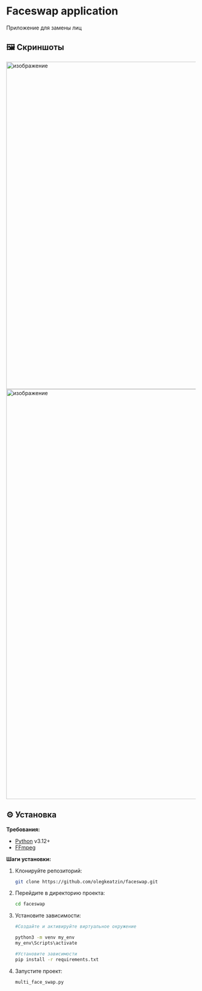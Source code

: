 # Faceswap application

Приложение для замены лиц



## 🖼️ Скриншоты

<img width="1124" height="871" alt="изображение" src="https://github.com/user-attachments/assets/bc963083-1e4a-4f0d-9a17-b4874be29849" />

<img width="1197" height="1091" alt="изображение" src="https://github.com/user-attachments/assets/778f2698-5cce-488d-bf27-91c006c65b0d" />

## ⚙️ Установка


**Требования:**

*   [Python](https://www.python.org/) v3.12+
*   [FFmpeg](https://ffmpeg.org/)

**Шаги установки:**

1.  Клонируйте репозиторий:
    ```sh
    git clone https://github.com/olegkeatzin/faceswap.git
    ```
2.  Перейдите в директорию проекта:
    ```sh
    cd faceswap
    ```
3.  Установите зависимости:
    ```sh
    #Создайте и активируйте виртуальное окружение
    
    python3 -m venv my_env
    my_env\Scripts\activate

    #Установите зависимости
    pip install -r requirements.txt
    
    ```
4.  Запустите проект:
    ```sh
    multi_face_swap.py
    ```

